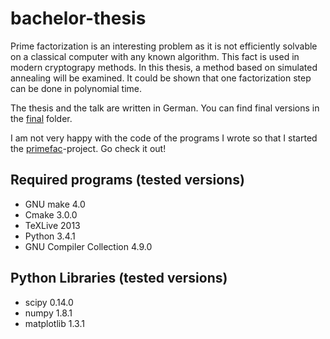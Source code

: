 # bachelor-thesis
Prime factorization is an interesting problem as it is not efficiently solvable on a classical computer with any known algorithm. This fact is used in modern cryptograpy methods. In this thesis, a method based on simulated annealing will be examined. It could be shown that one factorization step can be done in polynomial time.

The thesis and the talk are written in German. You can find final versions in the [final](https://github.com/f-koehler/bachelor-thesis/tree/master/final) folder.

I am not very happy with the code of the programs I wrote so that I started the [primefac](https://github.com/f-koehler/primefac)-project. Go check it out!

## Required programs (tested versions)
* GNU make 4.0
* Cmake 3.0.0
* TeXLive 2013
* Python 3.4.1
* GNU Compiler Collection 4.9.0

## Python Libraries (tested versions)
* scipy 0.14.0
* numpy 1.8.1
* matplotlib 1.3.1
